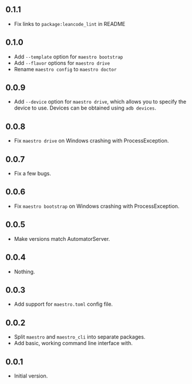 ## 0.1.1

- Fix links to `package:leancode_lint` in README

## 0.1.0

- Add `--template` option for `maestro bootstrap`
- Add `--flavor` options for `maestro drive`
- Rename `maestro config` to `maestro doctor`

## 0.0.9

- Add `--device` option for `maestro drive`, which allows you to specify the
  device to use. Devices can be obtained using `adb devices`.

## 0.0.8

- Fix `maestro drive` on Windows crashing with ProcessException.

## 0.0.7

- Fix a few bugs.

## 0.0.6

- Fix `maestro bootstrap` on Windows crashing with ProcessException.

## 0.0.5

- Make versions match AutomatorServer.

## 0.0.4

- Nothing.

## 0.0.3

- Add support for `maestro.toml` config file.

## 0.0.2

- Split `maestro` and `maestro_cli` into separate packages.
- Add basic, working command line interface with.

## 0.0.1

- Initial version.
